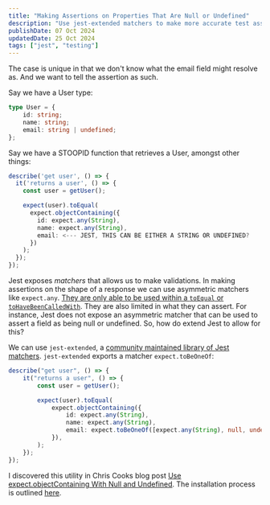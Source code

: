 ```yaml
---
title: "Making Assertions on Properties That Are Null or Undefined"
description: "Use jest-extended matchers to make more accurate test assertions."
publishDate: 07 Oct 2024
updatedDate: 25 Oct 2024
tags: ["jest", "testing"]
---
```


The case is unique in that we don't know what the email field might resolve as. And we want to tell the assertion as such.

Say we have a User type:

```typescript
type User = {
	id: string;
	name: string;
	email: string | undefined;
};
```

Say we have a STOOPID function that retrieves a User, amongst other things:

```typescript title="getUser.test.ts"
describe('get user', () => {
  it('returns a user', () => {
    const user = getUser();

    expect(user).toEqual(
      expect.objectContaining({
        id: expect.any(String),
        name: expect.any(String),
        email: <--- JEST, THIS CAN BE EITHER A STRING OR UNDEFINED?
      })
    );
  });
});
```

Jest exposes _matchers_ that allows us to make validations. In making assertions on the shape of a response we can use asymmetric matchers like `expect.any`. [They are only able to be used within a `toEqual` or `toHaveBeenCalledWith`](https://jestjs.io/docs/expect#expectanyconstructor). They are also limited in what they can assert. For instance, Jest does not expose an asymmetric matcher that can be used to assert a field as being null or undefined. So, how do extend Jest to allow for this?

We can use `jest-extended`, a [community maintained library of Jest matchers](https://github.com/jest-community/jest-extended). `jest-extended` exports a matcher `expect.toBeOneOf`:

```typescript title="getUser.test.ts" ins={9}
describe("get user", () => {
	it("returns a user", () => {
		const user = getUser();

		expect(user).toEqual(
			expect.objectContaining({
				id: expect.any(String),
				name: expect.any(String),
				email: expect.toBeOneOf([expect.any(String), null, undefined]),
			}),
		);
	});
});
```

I discovered this utility in Chris Cooks blog post [Use expect.objectContaining With Null and Undefined](https://zirkelc.dev/posts/use-expectobjectcontaining-with-null-and-undefined). The installation process is outlined [here](https://jest-extended.jestcommunity.dev/docs/getting-started/setup).
